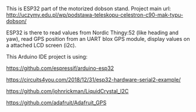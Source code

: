 This is ESP32 part of the motorized dobson stand.
Project main url: http://uczymy.edu.pl/wp/podstawa-teleskopu-celestron-c90-mak-typu-dobson/

ESP32 is there to read values from Nordic Thingy:52 (like heading and yaw), read GPS position from an UART blox GPS module, display values on a attached LCD screen (i2c). 

This Arduino IDE project is using: 

https://github.com/espressif/arduino-esp32

https://circuits4you.com/2018/12/31/esp32-hardware-serial2-example/

https://github.com/johnrickman/LiquidCrystal_I2C

https://github.com/adafruit/Adafruit_GPS
